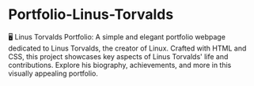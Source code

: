 # Portfolio-Linus-Torvalds
 🖥️ Linus Torvalds Portfolio:  A simple and elegant portfolio webpage dedicated to Linus Torvalds, the creator of Linux. Crafted with HTML and CSS, this project showcases key aspects of Linus Torvalds' life and contributions. Explore his biography, achievements, and more in this visually appealing portfolio.
